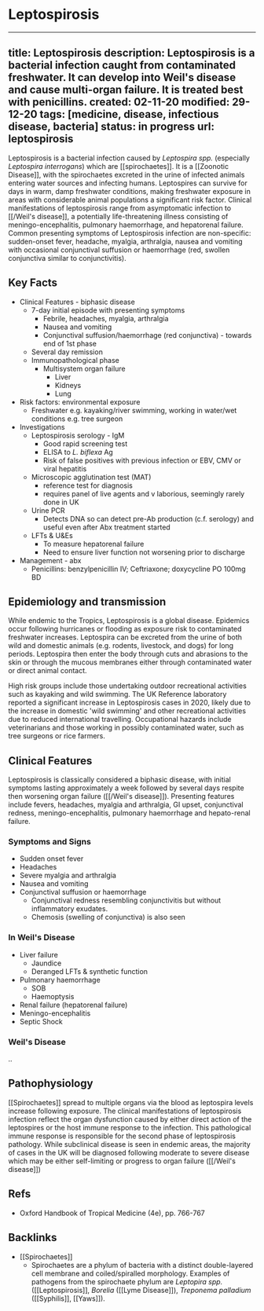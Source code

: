 # Leptospirosis

---
title: Leptospirosis
description: Leptospirosis is a bacterial infection caught from contaminated freshwater. It can develop into Weil's disease and cause multi-organ failure. It is treated best with penicillins.
created: 02-11-20
modified: 29-12-20
tags: [medicine, disease, infectious disease, bacteria]
status: in progress
url: leptospirosis
---
 		
Leptospirosis is a bacterial infection caused by *Leptospira spp.* (especially *Leptospira interrogans*) which are [[spirochaetes]].  It is a [[Zoonotic Disease]], with the spirochaetes excreted in the urine of infected animals entering water sources and infecting humans. Leptospires can survive for days in warm, damp freshwater conditions, making freshwater exposure in areas with considerable animal populations a significant risk factor.  Clinical manifestations of leptospirosis range from asymptomatic infection to [[/Weil's disease]], a potentially life-threatening illness consisting of meningo-encephalitis, pulmonary haemorrhage, and hepatorenal failure. Common presenting symptoms of Leptospirosis infection are non-specific: sudden-onset fever, headache, myalgia, arthralgia, nausea and vomiting with occasional conjunctival suffusion or haemorrhage (red, swollen conjunctiva similar to conjunctivitis).


## Key Facts

* Clinical Features - biphasic  disease
	* 7-day initial episode with presenting symptoms
		* Febrile, headaches, myalgia, arthralgia
		* Nausea and vomiting
		* Conjunctival suffusion/haemorrhage (red conjunctiva) - towards end of 1st phase
	* Several day remission
	* Immunopathological phase
		* Multisystem organ failure
			* Liver
			* Kidneys
			* Lung
* Risk factors: environmental exposure
	* Freshwater e.g. kayaking/river swimming, working in water/wet conditions e.g. tree surgeon
* Investigations
	* Leptospirosis serology - IgM
		* Good rapid screening test
		* ELISA to *L. biflexa*  Ag
		* Risk of false positives with previous infection or EBV, CMV or viral hepatitis
	* Microscopic agglutination test (MAT)
		* reference test for diagnosis
		* requires panel of live agents and v laborious, seemingly rarely done in UK
	* Urine PCR
		* Detects DNA so can detect pre-Ab production (c.f. serology) and useful even after Abx treatment started
	* LFTs & U&Es
		* To measure hepatorenal failure
		* Need to ensure liver function not worsening prior to discharge
* Management - abx
	* Penicillins: benzylpenicillin IV; Ceftriaxone; doxycycline PO 100mg BD


## Epidemiology and transmission

While endemic to the Tropics, Leptospirosis is a global disease. Epidemics occur following hurricanes or flooding as exposure risk to contaminated freshwater increases. Leptospira can be excreted from the urine of both wild and domestic animals (e.g. rodents, livestock, and dogs) for long periods.  Leptospira then enter the body through cuts and abrasions to the skin or through the mucous membranes either through contaminated water or direct animal contact. 

High risk groups include those undertaking outdoor recreational activities such as kayaking and wild swimming. The UK Reference laboratory reported a significant increase in Leptospirosis cases in 2020, likely due to the increase in domestic 'wild swimming' and other recreational activities due to reduced international travelling. Occupational hazards include veterinarians and those working in possibly contaminated water, such as tree surgeons or rice farmers. 


## Clinical Features
Leptospirosis is classically considered a biphasic disease, with initial symptoms lasting approximately a week followed by several days respite then worsening organ failure ([[/Weil's disease]]).  Presenting features include fevers, headaches, myalgia and arthralgia, GI upset, conjunctival redness, meningo-encephalitis, pulmonary haemorrhage and hepato-renal failure. 

### Symptoms and Signs

* Sudden onset fever
* Headaches
* Severe myalgia and arthralgia
* Nausea and vomiting
* Conjunctival suffusion or haemorrhage
	* Conjunctival redness resembling conjunctivitis but without inflammatory exudates.
	* Chemosis (swelling of conjunctiva) is also seen

### In Weil's Disease

* Liver failure
	* Jaundice
	* Deranged LFTs & synthetic function
* Pulmonary haemorrhage
	* SOB
	*  Haemoptysis
* Renal failure (hepatorenal failure)
* Meningo-encephalitis
* Septic Shock


### Weil's Disease
..


## Pathophysiology

[[Spirochaetes]] spread to multiple organs via the blood as leptospira levels increase following exposure. The clinical manifestations of leptospirosis infection reflect the organ dysfunction caused by either direct action of the leptospires or the host immune response to the infection.  This pathological immune response is responsible for the second phase of leptospirosis pathology. While subclinical disease is seen in endemic areas, the majority of cases in the UK will be diagnosed following moderate to severe disease which may be either self-limiting or progress to organ failure ([[/Weil's disease]])


## Refs

* Oxford Handbook of Tropical Medicine (4e), pp. 766-767

## Backlinks

* [[Spirochaetes]]
	* Spirochaetes are a phylum of bacteria with a distinct double-layered cell membrane and coiled/spiralled morphology. Examples of pathogens from the spirochaete phylum are *Leptopira spp.* ([[Leptospirosis]], *Borelia* ([[Lyme Disease]]), *Treponema palladium* ([[Syphilis]], [[Yaws]]).

<!-- {BearID:F7E1730A-1881-4931-833A-AF2D8F7E0361-2276-0000224BF6680B5E} -->
